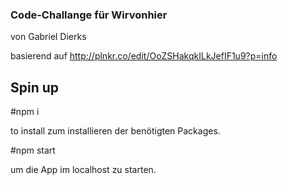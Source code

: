 ### Code-Challange für Wirvonhier

von Gabriel Dierks

basierend auf http://plnkr.co/edit/OoZSHakqkILkJefIF1u9?p=info

## Spin up

#npm i

to install zum installieren der benötigten Packages.

#npm start

um die App im localhost zu starten.